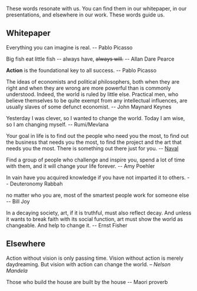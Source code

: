 These words resonate with us. You can find them in our whitepaper, in our presentations, and elsewhere in our work. These words guide us.

## Whitepaper

Everything you can imagine is real. -- Pablo Picasso 

Big fish eat little fish -- always have, ~~always will.~~  -- Allan Dare Pearce 

**Action** is the foundational key to all success. -- Pablo Picasso

The ideas of economists and political philosophers, both when they are right and when they are wrong are more powerful than is commonly understood. Indeed, the world is ruled by little else. Practical men, who believe themselves to be quite exempt from any intellectual influences, are usually slaves of some defunct economist.  -- John Maynard Keynes

Yesterday I was clever, so I wanted to change the world. Today I am wise, so I am changing myself. -- Rumi/Mevlana

Your goal in life is to find out the people who need you the most, to find out the business that needs you the most, to find the project and the art that needs you the most. There is something out there just for you. -- [Naval](https://open.spotify.com/episode/5W0RQCDr28VSxVZOYJn3f5?si=t2PhcpLnRpGJo6uMv_fM0g&utm_source=copy-link&nd=1)

Find a group of people who challenge and inspire you, spend a lot of time with them, and it will change your life forever. -- Amy Poehler

In vain have you acquired knowledge if you have not imparted it to others. -- Deuteronomy Rabbah

no matter who you are, most of the smartest people work for someone else -- Bill Joy

In a decaying society, art, if it is truthful, must also reflect decay. And unless it wants to break faith with its social function, art must show the world as changeable. And help to change it. -- Ernst Fisher

## Elsewhere
Action without vision is only passing time. Vision without action is merely daydreaming. But vision with action can change the world. – _Nelson Mandela_

Those who build the house are built by the house -- Maori proverb